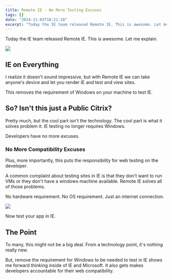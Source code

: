```yaml
---
title: Remote IE - No More Testing Excuses
tags: []
date: "2014-11-03T18:21:18"
excerpt: "Today the IE team released Remote IE. This is awesome. Let me explain."
---
```


[1]: WP_20141103_002-1-.jpg
[2]: banner.PNG

Today the IE team released Remote IE. This is awesome. Let me explain.

![][1]

## IE on Everything

I realize it doesn't sound impressive, but with Remote IE we can take anyone's device and let you render IE and test and view sites. 

This removes the requirement of Windows on your machine to test IE.

## So? Isn't this just a Public Citrix?

Pretty much, but the cool part isn't the technology. The cool part is what it solves problem it. IE testing no longer requires Windows. 

Developers have no more excuses.

### No More Compatibility Excuses

Plus, more importantly, this puts the responsibility for web testing on the developer.

A common complaint about testing sites in IE is that they don't want to run VMs or they don't have a windows machine available. Remote IE solves all of those problems.

No hardware requirement. No OS requirement. Just an internet connection.

![][2]

Now test your app in IE.

## The Point

To many, this might not be a big deal. From a technology point, it's nothing really new.

But, remove the requirement for Windows to be needed to test in IE shows me forward thinking inside of IE and Microsoft. It also gets makes developers accountable for their web compatibility.